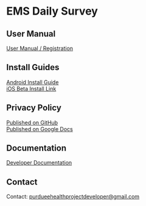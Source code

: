 # EMS Daily Survey

## User Manual
[User Manual / Registration](USER_MANUAL.md)

## Install Guides
[Android Install Guide](ANDROID_INSTALL_GUIDE.md)
\
[iOS Beta Install Link](https://testflight.apple.com/join/SZbMmIdk)

## Privacy Policy
[Published on GitHub](https://gist.github.com/carl2x/3b79730cdd9ae5f8d746c817d2772a2a)
\
[Published on Google Docs](https://docs.google.com/document/d/e/2PACX-1vRPlnQcgV-47q8eWBiuaEcVfL0vVvsM1oAlQz-foWThQAclVj5xJ6zVmPtFqww_Yd0EIEihT8lvMq6x/pub)

## Documentation
[Developer Documentation](https://docs.google.com/document/d/1cFVGLRcCa5mNreQ3P6--AvWMxIACqlVxMcom8dx5BDY/edit#heading=h.dpsfg8dm9fmg)

## Contact
Contact: purdueehealthprojectdeveloper@gmail.com

